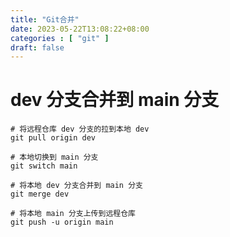 ```yaml
---
title: "Git合并"
date: 2023-05-22T13:08:22+08:00
categories : [ "git" ]
draft: false
---
```


# dev 分支合并到 main 分支
``` shell
# 将远程仓库 dev 分支的拉到本地 dev
git pull origin dev

# 本地切换到 main 分支
git switch main

# 将本地 dev 分支合并到 main 分支
git merge dev

# 将本地 main 分支上传到远程仓库
git push -u origin main
```


